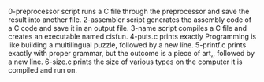 0-preprocessor script runs a C file through the preprocessor and save the result into another file.
2-assembler script generates the assembly code of a C code and save it in an output file.
3-name script compiles a C file and creates an executable named cisfun.
4-puts.c prints exactly Programming is like building a multilingual puzzle, followed by a new line.
5-printf.c prints exactly with proper grammar, but the outcome is a piece of art,, followed by a new line.
6-size.c prints the size of various types on the computer it is compiled and run on.
